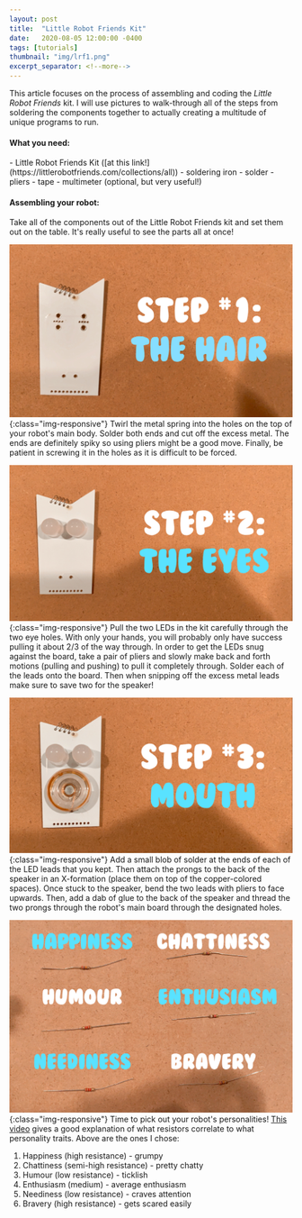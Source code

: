 ```yaml
---
layout: post
title:  "Little Robot Friends Kit"
date:   2020-08-05 12:00:00 -0400
tags: [tutorials]
thumbnail: "img/lrf1.png"
excerpt_separator: <!--more-->
---
```

This article focuses on the process of assembling and coding the <i>Little Robot Friends</i> kit. I will use pictures
 to walk-through all of the steps from soldering the components together to actually creating a multitude of unique
  programs to run.
  <!--more-->
  
<h4>What you need:</h4>
  - Little Robot Friends Kit ([at this link!](https://littlerobotfriends.com/collections/all))
  - soldering iron
  - solder
  - pliers
  - tape
  - multimeter (optional, but very useful!)
  
<h4>Assembling your robot:</h4>
Take all of the components out of the Little Robot Friends kit and set them out on the table. It's really useful to
 see the parts all at once!

![Step #1](/img/step1.png){:class="img-responsive"}
Twirl the metal spring into the holes on the top of your robot's main body. Solder both ends and cut off the excess
 metal. The ends are definitely spiky so using pliers might be a good move. Finally, be patient in screwing it in the
  holes as it is difficult to be forced.

![Step #2](/img/step2.png){:class="img-responsive"}
Pull the two LEDs in the kit carefully through the two eye holes. With only your hands, you will probably only have
 success pulling it about 2/3 of the way through. In order to get the LEDs snug against the board, take a pair of
  pliers and slowly make back and forth motions (pulling and pushing) to pull it completely through. Solder each of
   the leads onto the board. Then when snipping off the excess metal leads make sure to save two for the speaker!

![Step #3](/img/step3.png){:class="img-responsive"}
Add a small blob of solder at the ends of each of the LED leads that you kept. Then attach the prongs to the back of
 the speaker in an X-formation (place them on top of the copper-colored spaces). Once stuck to the speaker, bend the
  two leads with pliers to face upwards. Then, add a dab of glue to the back of the speaker and thread the two prongs
   through the robot's main board through the designated holes. 

![Personality Resistors](/img/personality.png){:class="img-responsive"}
Time to pick out your robot's personalities! [This video](https://www.youtube.com/watch?v=nX9o8DZ5A_g) gives a
 good explanation of what resistors correlate to what personality traits. Above are the ones I chose:
1. Happiness (high resistance) - grumpy
2. Chattiness (semi-high resistance) - pretty chatty
3. Humour (low resistance) - ticklish
4. Enthusiasm (medium) - average enthusiasm
5. Neediness (low resistance) - craves attention
6. Bravery (high resistance) - gets scared easily
  